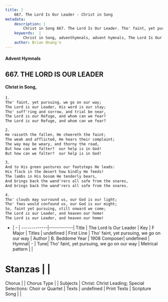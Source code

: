 ```yaml
---
title: |
    667. The Lord Is Our Leader - Christ in Song
metadata:
    description: |
        Christ in Song 667. The Lord Is Our Leader. Tho' faint, yet pursuing, we go on our way; The Lord is our Leader, His word is our stay; Tho' suff'ring and sorrow, and trial be near, The Lord is our Refuge, and whom can we fear? The Lord is our Refuge, and whom can we fear?
    keywords:  |
        Christ in Song, adventhymnals, advent hymnals, The Lord Is Our Leader, Tho' faint, yet pursuing, we go on our way. 
    author: Brian Onang'o
---
```


#### Advent Hymnals
## 667. THE LORD IS OUR LEADER
####  Christ in Song,

```txt
1.
Tho' faint, yet pursuing, we go on our way;
The Lord is our Leader, His word is our stay;
Tho' suff'ring and sorrow, and trial be near,
The Lord is our Refuge, and whom can we fear?
The Lord is our Refuge, and whom can we fear?

2.
He raiseth the fallen, He cheereth the faint;
The weak and afflicted, He hears their complaint;
The way may be weary, and thorny the road,
But how can we falter?  our help is in God!
But how can we falter?  our help is in God!

3.
And to His green pastures our footsteps He leads:
His flock in the desert how kindly He feeds!
The lambs in His bosom He tenderly bears,
And brings back the wand'rers all safe from the snares,
And brings back the wand'rers all safe from the snares.

4.
Tho' clouds may surround us, our God is our light;
Tho' foes would confound us, our God is our might;
So, faint yet pursuing, still onward we come;
The Lord is our Leader, and heaven our home!
The Lord is our Leader, and heaven our home!

```

- |   -  |
-------------|------------|
Title | The Lord Is Our Leader |
Key | F Major |
Titles | undefined |
First Line | Tho' faint, yet pursuing, we go on our way |
Author | B. Beddome
Year | 1908
Composer| undefined |
Hymnal|  - |
Tune| Tho' faint, yet pursuing, we go on our way |
Metrical pattern | |
# Stanzas |  |
Chorus |  |
Chorus Type |  |
Subjects | Christ: Christ Leading; Special Selections: Choir or Quartet |
Texts | undefined |
Print Texts | 
Scripture Song |  |
    
